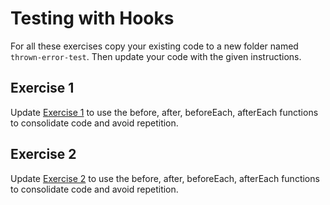 # Testing with Hooks

For all these exercises copy your existing code to a new folder named `thrown-error-test`. Then update your code with the given instructions.

## Exercise 1

Update [Exercise 1](asynchronous-testing.md) to use the before, after, beforeEach, afterEach functions to consolidate code and avoid repetition.

## Exercise 2

Update [Exercise 2](asynchronous-testing.md) to use the before, after, beforeEach, afterEach functions to consolidate code and avoid repetition.
